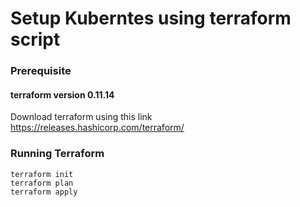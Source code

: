 # Setup Kuberntes using terraform script
### Prerequisite
#### terraform version 0.11.14
Download terraform using this link 
https://releases.hashicorp.com/terraform/

### Running Terraform 
```
terraform init
terraform plan
terraform apply
```
